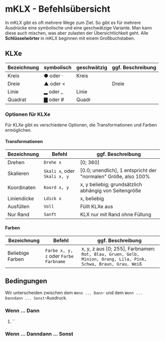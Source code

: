 # mKLX - Befehlsübersicht

In mKLX gibt es oft mehrere Wege zum Ziel. So gibt es für mehrere Ausdrücke eine symbolische und eine geschwätzige Variante. Man kann diese auch mischen, was aber zulasten der Übersichtlichkeit geht. Alle **Schlüsselwörter** in mKLX beginnen mit einem Großbuchstaben. 

## KLXe

Bezeichnung | symbolisch | geschwätzig | ggf. Beschreibung
----- | ----- | ----- | ----- 
Kreis | ● oder · | Kreis | 
Dreie | ▲ oder <| | Dreie | Standard-Dreieck, gleichseitig
Linie | ▂ oder _ | Linie | 
Quadrat | ▇ oder # | Quadr | 

### Optionen für KLXe

Für KLXe gibt es verschiedene Optionen, die Transformationen und Farben ermöglichen. 

#### Transformationen

Bezeichnung | Befehl | ggf. Beschreibung
----- | ----- | ----- 
Drehen | `Drehe x` | [0; 360]
Skalieren | `Skali x`, oder `Skali x, y` | [0.0; unendlich], 1 entspricht der "normalen" Größe, also 100%
Koordinaten | `Koord x, y` | x, y beliebig; grundsätzlich abhängig von Seitengröße
Liniendicke | `Ldick x` | x, beliebig
Ausfüllen | `Voll` | Füllt KLXe aus
Nur Rand | `Sanft` | KLX nur mit Rand ohne Füllung

#### Farben
Bezeichnung | Befehl | ggf. Beschreibung
----- | ----- | ----- 
Beliebige Farben | `Farbe x, y, z` oder `Farbe Farbname` | x, y, z aus [0; 255], Farbnamen: `Rot, Blau, Gruen, Gelb, Minion, Orang, Lila, Pink, Schwa, Braun, Grau, Weiß`


## Bedingungen 

Wir unterscheiden zwischen dem `Wenn ... Dann`- und dem `Wenn ... Danndann ... Sonst`-Ausdruck.

### Wenn ... Dann

1. `` 

### Wenn ... Danndann ... Sonst

